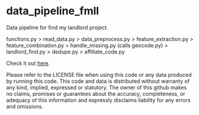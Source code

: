# data\_pipeline\_fmll
Data pipeline for find my landlord project.

functions.py > read\_data.py > data\_preprocess.py > feature\_extraction.py > feature\_combination.py > handle\_missing.py (calls geocode.py) > landlord\_find.py > dedupe.py > affiliate\_code.py 

Check it out [here](https://funkonaut.github.io/find-my-landlord-atx).

Please refer to the LICENSE file when using this code or any data produced by running this code. This code and data is distributed without warranty of any kind, implied, expressed or statutory. The owner of this github makes no claims, promises or guarantees about the accuracy, completeness, or adequacy of this information and expressly disclaims liability for any errors and omissions.
